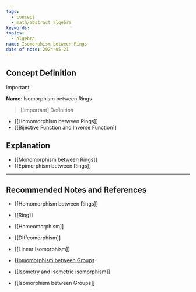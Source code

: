 ```yaml
---
tags:
  - concept
  - math/abstract_algebra
keywords: 
topics:
  - algebra
name: Isomorphism between Rings
date of note: 2024-05-21
---
```


## Concept Definition

>[!important]
>**Name**: Isomorphism between Rings

>[!important] Definition
>



- [[Homomorphism between Rings]]
- [[Bijective Function and Inverse Function]]


## Explanation


- [[Monomorphism between Rings]]
- [[Epimorphism between Rings]]



-----------
##  Recommended Notes and References

- [[Homomorphism between Rings]]
- [[Ring]]

- [[Homeomorphism]]
- [[Diffeomorphism]]
- [[Linear Isomorphism]]
- [Homomorphism between Groups](app://obsidian.md/Homomorphism%20between%20Groups)
- [[Isometry and Isometric isomorphism]]
- [[Isomorphism between Groups]]
